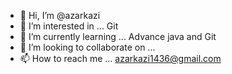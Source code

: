 - 👋 Hi, I’m @azarkazi
- 👀 I’m interested in ... Git
- 🌱 I’m currently learning ... Advance java and Git
- 💞️ I’m looking to collaborate on ...
- 📫 How to reach me ... azarkazi1436@gmail.com

<!---
azarkazi/azarkazi is a ✨ special ✨ repository because its `README.md` (this file) appears on your GitHub profile.
You can click the Preview link to take a look at your changes.
--->
